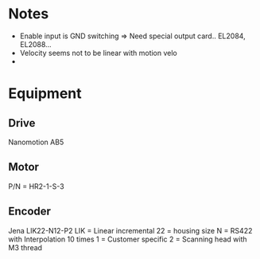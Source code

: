 # Notes

* Enable input is GND switching => Need special output card.. EL2084, EL2088...
* Velocity seems not to be linear with motion velo
*


# Equipment

## Drive 
Nanomotion AB5

## Motor 
P/N = HR2-1-S-3

## Encoder 
Jena LIK22-N12-P2
LIK = Linear incremental
22 = housing size
N = RS422 with Interpolation 10 times
1 = Customer specific
2 = Scanning head with M3 thread
